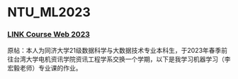 # NTU_ML2023
### [LINK Course Web 2023](https://speech.ee.ntu.edu.tw/~hylee/ml/2023-spring.php)  
原帖：本人为同济大学21级数据科学与大数据技术专业本科生，于2023年春季前往台湾大学电机资讯学院资讯工程学系交换一个学期，以下是我学习机器学习（李宏毅老师）专业课的作业。

